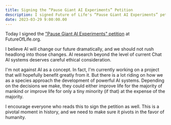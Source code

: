 ```yaml
---
title: Signing the “Pause Giant AI Experiments” Petition
description: I signed Future of Life's “Pause Giant AI Experiments” petition. You should too.
date: 2023-03-29 9:00:00.00
---
```


Today I signed the
["Pause Giant AI Experiments" petition](https://futureoflife.org/open-letter/pause-giant-ai-experiments/)
at FutureOfLife.org.

I believe AI will change our future dramatically, and we should not rush
headlong into those changes. AI research beyond the level of current Chat AI
systems deserves careful ethical consideration.

I'm not against AI as a concept. In fact, I'm currently working on a project
that will hopefully benefit greatly from it. But there is a lot riding on how we
as a species approach the development of powerful AI systems. Depending on the
decisions we make, they could either improve life for the majority of mankind or
improve life for only a tiny minority (if that) at the expense of the majority.

I encourage everyone who reads this to sign the petition as well. This is a
pivotal moment in history, and we need to make sure it pivots in the favor of
humanity.
